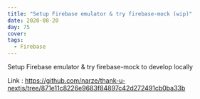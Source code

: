 ```yaml
---
title: "Setup Firebase emulator & try firebase-mock (wip)"
date: 2020-08-20
day: 75
cover:
tags:
  - Firebase
---
```


Setup Firebase emulator & try firebase-mock to develop locally

Link : https://github.com/narze/thank-u-nextjs/tree/871e11c8226e9683f84897c42d272491cb0ba33b
